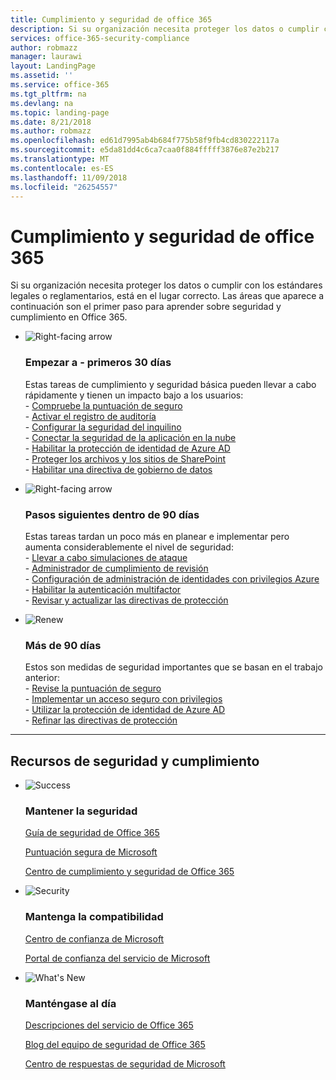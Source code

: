 ```yaml
---
title: Cumplimiento y seguridad de office 365
description: Si su organización necesita proteger los datos o cumplir con los estándares legales o reglamentarios, está en el lugar correcto. Aquí puede aprender acerca de seguridad y cumplimiento de normas en Office 365
services: office-365-security-compliance
author: robmazz
manager: laurawi
layout: LandingPage
ms.assetid: ''
ms.service: office-365
ms.tgt_pltfrm: na
ms.devlang: na
ms.topic: landing-page
ms.date: 8/21/2018
ms.author: robmazz
ms.openlocfilehash: ed61d7995ab4b684f775b58f9fb4cd830222117a
ms.sourcegitcommit: e5da81dd4c6ca7caa0f884fffff3876e87e2b217
ms.translationtype: MT
ms.contentlocale: es-ES
ms.lasthandoff: 11/09/2018
ms.locfileid: "26254557"
---
```

# <a name="office-365-security-and-compliance"></a>Cumplimiento y seguridad de office 365

Si su organización necesita proteger los datos o cumplir con los estándares legales o reglamentarios, está en el lugar correcto. Las áreas que aparece a continuación son el primer paso para aprender sobre seguridad y cumplimiento en Office 365.

<ul class="cardsF panelContent">
    <li>
        <div class="cardSize">
            <div class="cardPadding">
                <div class="card">
                    <div class="cardImageOuter">
                        <div class="cardImage">
                            <img src="https://docs.microsoft.com/office/media/icons/caret-right-blue.svg" alt="Right-facing arrow" />
                        </div>
                    </div>
                    <div class="cardText">
                        <h3>Empezar a - primeros 30 días</h3>
                <p>Estas tareas de cumplimiento y seguridad básica pueden llevar a cabo rápidamente y tienen un impacto bajo a los usuarios: <br> - <a href="office-365-secure-score.md" target="_blank">Compruebe la puntuación de seguro</a> <br> - <a href="search-the-audit-log-in-security-and-compliance.md">Activar el registro de auditoría</a> <br> - <a href="tenant-wide-setup-for-increased-security.md">Configurar la seguridad del inquilino</a> <br> - <a href="https://docs.microsoft.com/cloud-app-security/connect-office-365-to-microsoft-cloud-app-security">Conectar la seguridad de la aplicación en la nube</a> <br> - <a href="https://docs.microsoft.com/azure/active-directory/active-directory-identityprotection-enable">Habilitar la protección de identidad de Azure AD</a> <br> - <a href="https://docs.microsoft.com/office365/enterprise/secure-sharepoint-online-sites-and-files">Proteger los archivos y los sitios de SharePoint</a> <br> - <a href="configure-supervision-policies.md">Habilitar una directiva de gobierno de datos</a> </p>
                    </div>
                </div>
            </div>
        </div>
    </li>
    <li>
        <div class="cardSize">
            <div class="cardPadding">
                <div class="card">
                    <div class="cardImageOuter">
                        <div class="cardImage">
                            <img src="https://docs.microsoft.com/office/media/icons/caret-right-blue.svg" alt="Right-facing arrow" />
                        </div>
                    </div>
                    <div class="cardText">
                        <h3>Pasos siguientes dentro de 90 días</h3>
                        <p>Estas tareas tardan un poco más en planear e implementar pero aumenta considerablemente el nivel de seguridad: <br> - <a href="attack-simulator.md">Llevar a cabo simulaciones de ataque</a> <br> - <a href="meet-data-protection-and-regulatory-reqs-using-microsoft-cloud.md">Administrador de cumplimiento de revisión</a> <br> - <a href="https://docs.microsoft.com/azure/active-directory/privileged-identity-management/pim-configure">Configuración de administración de identidades con privilegios Azure</a> <br> - <a href="https://docs.microsoft.com/azure/active-directory/authentication/concept-mfa-howitworks">Habilitar la autenticación multifactor</a> <br> - <a href="protect-against-threats.md">Revisar y actualizar las directivas de protección</a> </p>
                    </div>
                </div>
            </div>
        </div>
    </li>
    <li>
        <div class="cardSize">
            <div class="cardPadding">
                <div class="card">
                    <div class="cardImageOuter">
                        <div class="cardImage">
                            <img src="https://docs.microsoft.com/office/media/icons/renew.svg" alt="Renew" />
                        </div>
                    </div>
                    <div class="cardText">
                        <h3>Más de 90 días</h3>
                        <p>Estos son medidas de seguridad importantes que se basan en el trabajo anterior:<br>
                        - <a href="https://securescore.office.com" target="_blank">Revise la puntuación de seguro</a><br>
                        - <a href="https://docs.microsoft.com/windows-server/identity/securing-privileged-access/securing-privileged-access">Implementar un acceso seguro con privilegios</a><br>
                        - <a href="https://docs.microsoft.com/azure/active-directory/active-directory-identityprotection">Utilizar la protección de identidad de Azure AD</a><br>
                        - <a href="protect-against-threats.md">Refinar las directivas de protección</a><br></p>
                    </div>
                </div>
            </div>
        </div>
    </li>
</ul>

<hr>
<h2>Recursos de seguridad y cumplimiento</h2>

<ul class="panelContent cardsF">
    <li>
        <div class="cardSize">
            <div class="cardPadding">
                <div class="card">
                    <div class="cardImageOuter">
                        <div class="cardImage">
                            <img src="https://docs.microsoft.com/office/media/icons/success-blue.svg" alt="Success" data-linktype="external">
                        </div>
                    </div>
                    <div class="cardText">
                        <h3>Mantener la seguridad</h3>
                        <p><a href="security-roadmap.md">Guía de seguridad de Office 365</a></p>
                        <p><a href="https://securescore.microsoft.com" target="_blank">Puntuación segura de Microsoft</a></p>
                        <p><a href="https://protection.office.com" target="_blank">Centro de cumplimiento y seguridad de Office 365</a></p>
                    </div>
                </div>
            </div>
        </div>
    </li>
    <li>
        <div class="cardSize">
            <div class="cardPadding">
                <div class="card">
                    <div class="cardImageOuter">
                        <div class="cardImage">
                            <img src="https://docs.microsoft.com/office/media/icons/security-blue.svg" alt="Security" data-linktype="external">
                        </div>
                    </div>
                    <div class="cardText">
                        <h3>Mantenga la compatibilidad</h3>
                        <p><a href="https://www.microsoft.com/trustcenter" target="_blank">Centro de confianza de Microsoft</a></p>
                        <p><a href="https://servicetrust.microsoft.com" target="_blank">Portal de confianza del servicio de Microsoft</a></p>
                    </div>
                </div>
            </div>
        </div>
    </li>
    <li>
        <div class="cardSize">
            <div class="cardPadding">
                <div class="card">
                    <div class="cardImageOuter">
                        <div class="cardImage">
                            <img src="https://docs.microsoft.com/office/media/icons/whats-new-megaphone-blue.svg" alt="What's New" data-linktype="external">
                        </div>
                    </div>
                    <div class="cardText">
                        <h3>Manténgase al día</h3>
                        <p><a href="https://docs.microsoft.com/office365/servicedescriptions/office-365-service-descriptions-technet-library" target="_blank">Descripciones del servicio de Office 365</a></p>
                        <p><a href="https://blogs.technet.microsoft.com/office365security" target="_blank">Blog del equipo de seguridad de Office 365</a></p>
                        <p><a href="https://www.microsoft.com/msrc" target="_blank">Centro de respuestas de seguridad de Microsoft</a></p>
                    </div>
                </div>
            </div>
        </div>
    </li>
</ul>